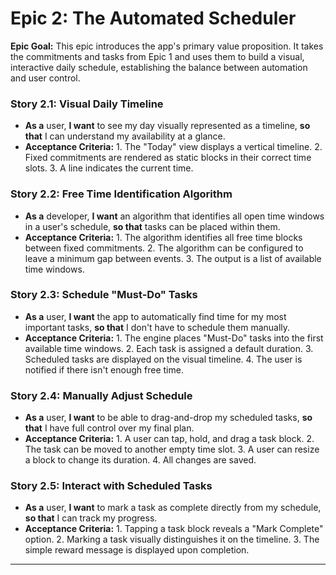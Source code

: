 # Epic 2: The Automated Scheduler
**Epic Goal:** This epic introduces the app's primary value proposition. It takes the commitments and tasks from Epic 1 and uses them to build a visual, interactive daily schedule, establishing the balance between automation and user control.

### Story 2.1: Visual Daily Timeline
* **As a** user, **I want** to see my day visually represented as a timeline, **so that** I can understand my availability at a glance.
* **Acceptance Criteria:** 1. The "Today" view displays a vertical timeline. 2. Fixed commitments are rendered as static blocks in their correct time slots. 3. A line indicates the current time.

### Story 2.2: Free Time Identification Algorithm
* **As a** developer, **I want** an algorithm that identifies all open time windows in a user's schedule, **so that** tasks can be placed within them.
* **Acceptance Criteria:** 1. The algorithm identifies all free time blocks between fixed commitments. 2. The algorithm can be configured to leave a minimum gap between events. 3. The output is a list of available time windows.

### Story 2.3: Schedule "Must-Do" Tasks
* **As a** user, **I want** the app to automatically find time for my most important tasks, **so that** I don't have to schedule them manually.
* **Acceptance Criteria:** 1. The engine places "Must-Do" tasks into the first available time windows. 2. Each task is assigned a default duration. 3. Scheduled tasks are displayed on the visual timeline. 4. The user is notified if there isn't enough free time.

### Story 2.4: Manually Adjust Schedule
* **As a** user, **I want** to be able to drag-and-drop my scheduled tasks, **so that** I have full control over my final plan.
* **Acceptance Criteria:** 1. A user can tap, hold, and drag a task block. 2. The task can be moved to another empty time slot. 3. A user can resize a block to change its duration. 4. All changes are saved.

### Story 2.5: Interact with Scheduled Tasks
* **As a** user, **I want** to mark a task as complete directly from my schedule, **so that** I can track my progress.
* **Acceptance Criteria:** 1. Tapping a task block reveals a "Mark Complete" option. 2. Marking a task visually distinguishes it on the timeline. 3. The simple reward message is displayed upon completion.

---